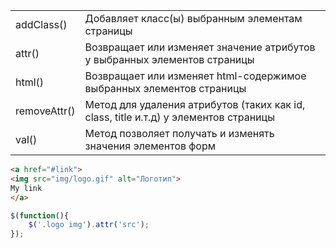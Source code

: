 
|              |                                                                                      |
| ------------ | ------------------------------------------------------------------------------------ |
| addClass()   | Добавляет класс(ы) выбранным элементам страницы                                      |
| attr()       | Возвращает или изменяет значение атрибутов у выбранных элементов страницы            |
| html()       | Возвращает или изменяет html-содержимое выбранных элементов страницы                 |
| removeAttr() | Метод для удаления атрибутов (таких как id, class, title и.т.д) у элементов страницы |
| val()        |  Метод позволяет получать и изменять значения элементов форм                         |
```html
<a href="#link">
<img src="img/logo.gif" alt="Логотип">
My link
</a>
```
```js
$(function(){
	$('.logo img').attr('src');
});
```